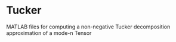 # Tucker
MATLAB files for computing a non-negative Tucker decomposition approximation of a mode-n Tensor
